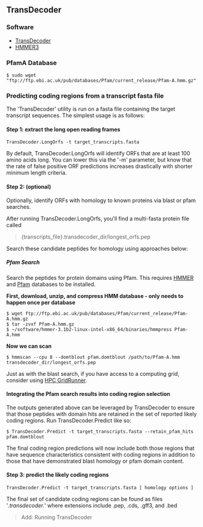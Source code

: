 ## TransDecoder

### Software
- [TransDecoder](https://github.com/TransDecoder/TransDecoder/wiki)
- [HMMER3](http://hmmer.janelia.org)

### PfamA Database
```
$ sudo wget "ftp://ftp.ebi.ac.uk/pub/databases/Pfam/current_release/Pfam-A.hmm.gz"
```

### Predicting coding regions from a transcript fasta file 

The 'TransDecoder' utility is run on a fasta file containing the target transcript sequences.  The simplest usage is as follows:

#### Step 1: extract the long open reading frames
```    
TransDecoder.LongOrfs -t target_transcripts.fasta
```

By default, TransDecoder.LongOrfs will identify ORFs that are at least 100 amino acids long. You can lower this via the '-m' parameter, but know that the rate of false positive ORF predictions increases drastically with shorter minimum length criteria.


#### Step 2: (optional)
    
Optionally, identify ORFs with homology to known proteins via blast or pfam searches.

After running TransDecoder.LongOrfs, you'll find a multi-fasta protein file called 
> {transcripts_file}.transdecoder_dir/longest_orfs.pep 

Search these candidate peptides for homology using approaches below:

##### Pfam Search 

Search the peptides for protein domains using Pfam. This requires [HMMER](http://hmmer.janelia.org) and [Pfam](ftp://ftp.ebi.ac.uk/pub/databases/Pfam/current_release/Pfam-A.hmm.gz) databases to be installed.

**First, download, unzip, and compress HMM database - only needs to happen once per database**
```
$ wget ftp://ftp.ebi.ac.uk/pub/databases/Pfam/current_release/Pfam-A.hmm.gz
$ tar -zvxf Pfam-A.hmm.gz
$ ~/software/hmmer-3.1b2-linux-intel-x86_64/binaries/hmmpress Pfam-A.hmm
```

**Now we can scan**
```
$ hmmscan --cpu 8 --domtblout pfam.domtblout /path/to/Pfam-A.hmm transdecoder_dir/longest_orfs.pep
```
Just as with the blast search, if you have access to a computing grid, consider using [HPC GridRunner](https://github.com/HpcGridRunner/HpcGridRunner.github.io/releases).

#### Integrating the Pfam search results into coding region selection 

The outputs generated above can be leveraged by TransDecoder to ensure that those peptides with domain hits are retained in the set of reported likely coding regions.  Run TransDecoder.Predict like so:
```
$ TransDecoder.Predict -t target_transcripts.fasta --retain_pfam_hits pfam.domtblout 
```
The final coding region predictions will now include both those regions that have sequence characteristics consistent with coding regions in addition to those that have demonstrated blast homology or pfam domain content.


#### Step 3: predict the likely coding regions
```
TransDecoder.Predict -t target_transcripts.fasta [ homology options ]
```
The final set of candidate coding regions can be found as files '*.transdecoder.*' where extensions include .pep, .cds, .gff3, and .bed

> Add: Running TransDecoder 
